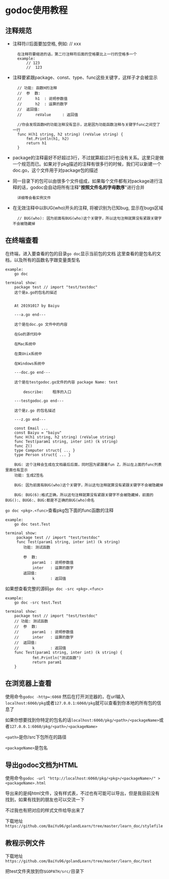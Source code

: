 # godoc使用教程

## 注释规范
* 注释符//后面要加空格, 例如: // xxx

        在注释符要缩进的话，第二行注释符后面的空格要比上一行的空格多一个
        example:
            // 123
            //  123
* 注释要紧跟package、const、type、func这些关键字，这样子才会被显示
  
        // 功能: 函数H的注释
        //  参  数:
        //     	h1	: 说明参数值
        //     	h2	: 运算的数字
        //  返回值:
        //     	reValue 	: 返回值
        
        //你会发现函数H的功能注释没有显示，这是因为功能函数注释与关键字func之间空了一行
        func H(h1 string, h2 string) (reValue string) {
            fmt.Println(h1, h2)
            return h1
        }
* package的注释最好不好超过3行，不过就算超过3行也没有关系。这里只是做一个规范而已。如果对于pkg描述的注释有很多行的时候，我们可以新建一个doc.go，这个文件用于对package包的描述
* 同一目录下的包可以由很多个文件组成，如果每个文件都有对package进行注释的话，godoc会自动将所有注释"**按照文件名的字母数序**"进行合并
        
        详细等会看实例文件        
* 在无效注释中以BUG(who)开头的注释, 将被识别为已知bug, 显示在bugs区域    

        // BUG(who): 因为前面有BUG(who)这个关键字，所以这句注释就算没有紧跟关键字不会被隐藏掉

## 在终端查看
在终端，进入要查看的包的目录`go doc`显示当前包的文档
这里查看的是包名的文档，以及所有的函数名字跟变量类型名

    example:
        go doc
        
    terminal show:
        package test // import "test/testdoc"
        这个是a.go的包名的描述


        At 20191017 by Baiyu
        
        ---a.go end---
        
        这个是在doc.go 文件中的内容
        
        在Go的源代码中
        
        在Mac系统中
        
        在类Unix系统中
        
        在Windows系统中
        
        ---doc.go end---
        
        这个是在testgodoc.go文件的内容 package Name: test
        
            describe:    程序的入口
        
        ---testgodoc.go end---
        
        这个是z.go 的包名描述
        
        ---z.go end---
        
        const Email ...
        const Baiyu = "baiyu"
        func H(h1 string, h2 string) (reValue string)
        func Test(param1 string, inter int) (k string)
        func Z()
        type Computer struct{ ... }
        type Person struct{ ... }
        
        BUG: 这个注释会生成在文档最后后面，同时因为紧跟着fun Z，所以在上面的func列表里面也有显示
        功能: 生成Z签名
        
        BUG: 因为前面有BUG(who)这个关键字，所以这句注释就算没有紧跟关键字不会被隐藏掉
        
        BUG: BUG(6):格式正确，所以这句注释就算没有紧跟关键字不会被隐藏掉，前面的BUG():、BUG6:、BUG:都是不正确的BUG(who)命名

`go doc <pkg>.<func>`查看pkg包下面的func函数的注释
    
    example:
        go doc test.Test
        
    terminal show:
         package test // import "test/testdoc"
         func Test(param1 string, inter int) (k string)
            功能: 测试函数
       
            参  数:
                param1  : 说明参数值
                inter   : 运算的数字
            返回值:
                k       : 返回值

如果想查看完整的源码`go doc -src <pkg>.<func>`

    example: 
        go doc -src test.Test 
        
    terminal show:
        package test // import "test/testdoc"
        // 功能: 测试函数
        //  参  数:
        //      param1  : 说明参数值
        //      inter   : 运算的数字
        //  返回值:
        //      k       : 返回值
        func Test(param1 string, inter int) (k string) {
                fmt.Println("测试函数")
                return param1
        }

## 在浏览器上查看
使用命令`godoc -http=:6060`
然后在打开浏览器的，在url输入`localhost:6060/pkg`或者`127.0.0.1:6060/pkg`就可以查看到你本地的所有包的信息了

如果你想要找到你特定的包名的话`localhost:6060/pkg/<path>/<packageName>`或者`127.0.0.1:6060/pkg/<path>/<packageName>`

`<path>`是你/src下包所在的路径

`<packageName>`是包名

## 导出godoc文档为HTML
使用命令`godoc -url "http://localhost:6060/pkg/<pkg>/<packageName>/" > <packageName>.html`

导出来的是纯html文件，没有样式表，不过也有可能可以导出，但是我目前没有找到，如果有找到的朋友也可以交流一下

不过我也有把对应的样式文件给导出来了

下载地址`https://github.com/BaiYu96/golandLearn/tree/master/learn_doc/stylefile`
## 教程示例文件
下载地址`https://github.com/BaiYu96/golandLearn/tree/master/learn_doc/test`

把test文件夹放到你`$GOPATH/src/`目录下